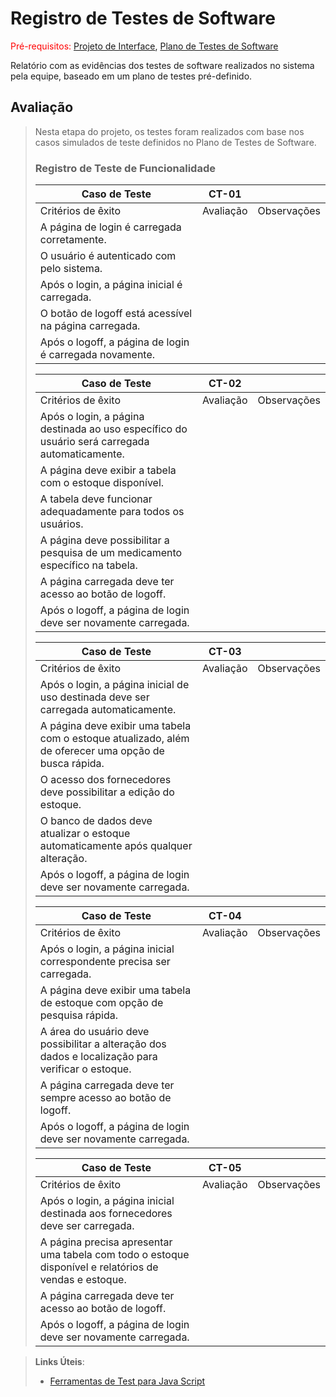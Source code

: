 # Registro de Testes de Software

<span style="color:red">Pré-requisitos: <a href="3-Projeto de Interface.md"> Projeto de Interface</a></span>, <a href="8-Plano de Testes de Software.md"> Plano de Testes de Software</a>

Relatório com as evidências dos testes de software realizados no sistema pela equipe, baseado em um plano de testes pré-definido.

## Avaliação
> 
> Nesta etapa do projeto, os testes foram realizados com base nos casos simulados de teste definidos no Plano de Testes de Software.
> 
> ### Registro de Teste de Funcionalidade
> 
> 
> |Caso de Teste|CT-01||
> |-------------|-----|----|
> |Critérios de êxito|Avaliação|Observações|
> |A página de login é carregada corretamente.|||
> |O usuário é autenticado com  pelo sistema.|||
> |Após o login, a página inicial é carregada.|||
> |O botão de logoff está acessível na página carregada.||
> |Após o logoff, a página de login é carregada novamente.|||
> 
> |Caso de Teste|CT-02||
> |-------------|-----|----|
> |Critérios de êxito|Avaliação|Observações|
> |Após o login, a página destinada ao uso específico do usuário será carregada automaticamente.|||
> |A página deve exibir a tabela com o estoque disponível.|||
> |A tabela deve funcionar adequadamente para todos os usuários.|||
> |A página deve possibilitar a pesquisa de um medicamento específico na tabela.|||
> |A página carregada deve ter acesso ao botão de logoff.|||
> |Após o logoff, a página de login deve ser novamente carregada.|||
> 
> |Caso de Teste|CT-03||
> |-------------|-----|----|
> |Critérios de êxito|Avaliação|Observações|
> |Após o login, a página inicial de uso destinada deve ser carregada automaticamente.|||
> |A página deve exibir uma tabela com o estoque atualizado, além de oferecer uma opção de busca rápida.|||
> |O acesso dos fornecedores deve possibilitar a edição do estoque.|||
> |O banco de dados deve atualizar o estoque automaticamente após qualquer alteração.|||
> |Após o logoff, a página de login deve ser novamente carregada.||| 
> 
> |Caso de Teste|CT-04||
> |-------------|-----|----|
> |Critérios de êxito|Avaliação|Observações|
> |Após o login, a página inicial correspondente precisa ser carregada.|||
> |A página deve exibir uma tabela de estoque com opção de pesquisa rápida.|||
> |A área do usuário deve possibilitar a alteração dos dados e localização para verificar o estoque.|||
> |A página carregada deve ter sempre acesso ao botão de logoff.||| 
> |Após o logoff, a página de login deve ser novamente carregada.|||
> 
> |Caso de Teste|CT-05||
> |-------------|-----|----|
> |Critérios de êxito|Avaliação|Observações|
> |Após o login, a página inicial destinada aos fornecedores deve ser carregada.|||
> |A página precisa apresentar uma tabela com todo o estoque disponível e relatórios de vendas e estoque.|||
> |A página carregada deve ter acesso ao botão de logoff.|||
> |Após o logoff, a página de login deve ser novamente carregada.|||
> 

> **Links Úteis**:
> - [Ferramentas de Test para Java Script](https://geekflare.com/javascript-unit-testing/)